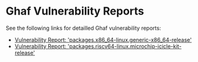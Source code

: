 <!--
SPDX-FileCopyrightText: 2023 Technology Innovation Institute (TII)

SPDX-License-Identifier: CC-BY-SA-4.0
-->

# Ghaf Vulnerability Reports

See the following links for detailled Ghaf vulnerability reports:

* [Vulnerability Report: 'packages.x86_64-linux.generic-x86_64-release'](packages.x86_64-linux.generic-x86_64-release.md)
* [Vulnerability Report: 'packages.riscv64-linux.microchip-icicle-kit-release'](packages.riscv64-linux.microchip-icicle-kit-release.md)

